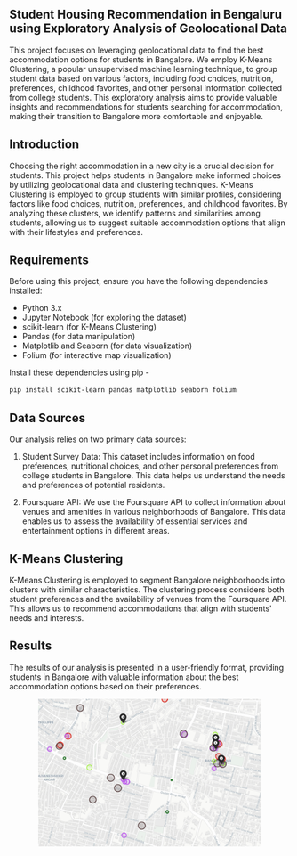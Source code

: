 ## Student Housing Recommendation in Bengaluru using Exploratory Analysis of Geolocational Data

This project focuses on leveraging geolocational data to find the best accommodation options for students in Bangalore. We employ K-Means Clustering, a popular unsupervised machine learning technique, to group student data based on various factors, including food choices, nutrition, preferences, childhood favorites, and other personal information collected from college students. This exploratory analysis aims to provide valuable insights and recommendations for students searching for accommodation, making their transition to Bangalore more comfortable and enjoyable.

## Introduction

Choosing the right accommodation in a new city is a crucial decision for students. This project helps students in Bangalore make informed choices by utilizing geolocational data and clustering techniques. K-Means Clustering is employed to group students with similar profiles, considering factors like food choices, nutrition, preferences, and childhood favorites. By analyzing these clusters, we identify patterns and similarities among students, allowing us to suggest suitable accommodation options that align with their lifestyles and preferences.

## Requirements

Before using this project, ensure you have the following dependencies installed:

- Python 3.x
- Jupyter Notebook (for exploring the dataset)
- scikit-learn (for K-Means Clustering)
- Pandas (for data manipulation)
- Matplotlib and Seaborn (for data visualization)
- Folium (for interactive map visualization)

Install these dependencies using pip -

```bash
pip install scikit-learn pandas matplotlib seaborn folium
```

## Data Sources

Our analysis relies on two primary data sources:

1. Student Survey Data: This dataset includes information on food preferences, nutritional choices, and other personal preferences from college students in Bangalore. This data helps us understand the needs and preferences of potential residents.

2. Foursquare API: We use the Foursquare API to collect information about venues and amenities in various neighborhoods of Bangalore. This data enables us to assess the availability of essential services and entertainment options in different areas.

## K-Means Clustering

K-Means Clustering is employed to segment Bangalore neighborhoods into clusters with similar characteristics. The clustering process considers both student preferences and the availability of venues from the Foursquare API. This allows us to recommend accommodations that align with students' needs and interests.

## Results 

The results of our analysis is presented in a user-friendly format, providing students in Bangalore with valuable information about the best accommodation options based on their preferences.

<div align = "center">
<kbd>
<img src="images/blr-kmc.png" alt="alt text" width="400"/>
</kbd>
</div>

